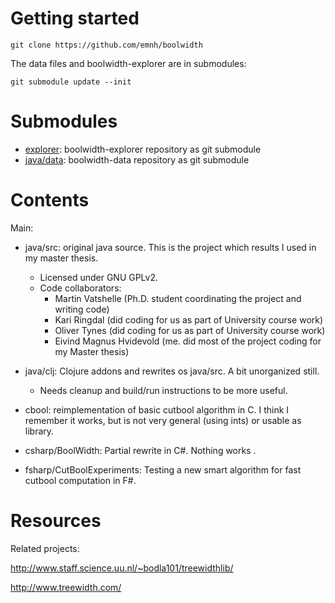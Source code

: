 # Getting started

    git clone https://github.com/emnh/boolwidth

The data files and boolwidth-explorer are in submodules:

    git submodule update --init

# Submodules

- [explorer](https://github.com/emnh/boolwidth-explorer): boolwidth-explorer repository as git submodule
- [java/data](https://github.com/emnh/boolwidth-data): boolwidth-data repository as git submodule

# Contents

Main:
- java/src: original java source. This is the project which results I used in my master thesis.
  - Licensed under GNU GPLv2.
  - Code collaborators:
    - Martin Vatshelle (Ph.D. student coordinating the project and writing code)
    - Kari Ringdal (did coding for us as part of University course work)
    - Oliver Tynes (did coding for us as part of University course work)
    - Eivind Magnus Hvidevold (me. did most of the project coding for my Master thesis)

- java/clj: Clojure addons and rewrites os java/src. A bit unorganized still.
  - Needs cleanup and build/run instructions to be more useful.

- cbool: reimplementation of basic cutbool algorithm in C. I think I remember it works, but is not very general (using ints) or usable as library.

- csharp/BoolWidth: Partial rewrite in C#. Nothing works .

- fsharp/CutBoolExperiments: Testing a new smart algorithm for fast cutbool computation in F#.

# Resources

Related projects:

http://www.staff.science.uu.nl/~bodla101/treewidthlib/

http://www.treewidth.com/
